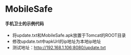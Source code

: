 # MobileSafe
#### 手机卫士的示例代码
* 将update.txt和MobileSafe.apk放置于Tomcat的ROOT目录
* 修改update.txt中apkUrl的ip地址为本地ip地址
* 测试地址：http://192.168.1.106:8080/update.txt